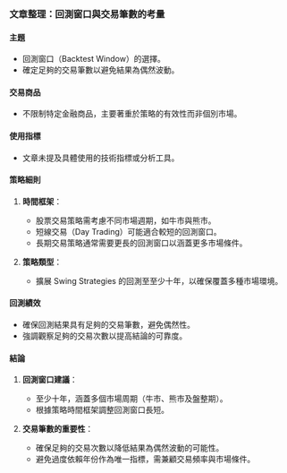 ### 文章整理：回測窗口與交易筆數的考量

#### 主題  
- 回測窗口（Backtest Window）的選擇。  
- 確定足夠的交易筆數以避免結果為偶然波動。  

#### 交易商品  
- 不限制特定金融商品，主要著重於策略的有效性而非個別市場。  

#### 使用指標  
- 文章未提及具體使用的技術指標或分析工具。  

#### 策略細則  
1. **時間框架**：  
   - 股票交易策略需考慮不同市場週期，如牛市與熊市。  
   - 短線交易（Day Trading）可能適合較短的回測窗口。  
   - 長期交易策略通常需要更長的回測窗口以涵蓋更多市場條件。  

2. **策略類型**：  
   - 擴展 Swing Strategies 的回測至至少十年，以確保覆蓋多種市場環境。  

#### 回測績效  
- 確保回測結果具有足夠的交易筆數，避免偶然性。  
- 強調觀察足夠的交易次數以提高結論的可靠度。  

#### 結論  
1. **回測窗口建議**：  
   - 至少十年，涵蓋多個市場周期（牛市、熊市及盤整期）。  
   - 根據策略時間框架調整回測窗口長短。  

2. **交易筆數的重要性**：  
   - 確保足夠的交易次數以降低結果為偶然波動的可能性。  
   - 避免過度依賴年份作為唯一指標，需兼顧交易頻率與市場條件。
